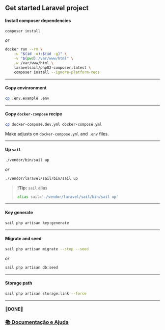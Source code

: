 ## Get started Laravel project


#### Install composer dependencies
```sh
composer install
```

*or*

```sh
docker run --rm \
    -u "$(id -u):$(id -g)" \
    -v "$(pwd):/var/www/html" \
    -w /var/www/html \
    laravelsail/php82-composer:latest \
    composer install --ignore-platform-reqs
```

-----

#### Copy envinronment

```sh
cp .env.example .env
```

-----

#### Copy `docker-compose` recipe

```sh
cp docker-compose.dev.yml docker-compose.yml
```

Make adjusts on `docker-compose.yml` and `.env` files.

-----

#### Up `sail`

```sh
./vendor/bin/sail up
```
*or*

```sh
./vendor/laravel/sail/bin/sail up
```

> **!Tip:** `sail` alias
> ```sh
> alias sail='./vendor/laravel/sail/bin/sail up'
> ```

-----

#### Key generate
```sh
sail php artisan key:generate
```

-----

#### Migrate and seed
```sh
sail php artisan migrate --step --seed
```
*or*
```sh
sail php artisan db:seed
```

-----

#### Storage path
```sh
sail php artisan storage:link --force
```

-----

#### 🎊DONE🎉

### [📚 Documentação e Ajuda](./docs/README.md)
